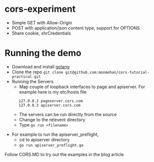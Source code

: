 # cors-experiment
* Simple GET with Allow-Origin
* POST with application/json content type, support for OPTIONS
* Share cookie, xhrCredentials

# Running the demo
* Download and install [golang](https://golang.org/dl/)
* Clone the repo
    `git clone git@github.com:monmohan/cors-tutorial-practical.git`
* Running the Servers
    + Map couple of loopback interfaces to page and apiserver. For example here is my etc/hosts file
    ```
       127.0.0.2 pageserver.cors.com
       127.0.0.3 apiserver.cors.com
    ```
    + The servers can be run directly from the source
    + Change to the relevent directory
    + Type `go run <filename>`
- For example to run the apiserver_preflight, 
    + cd to apiserver directory
    + `go run apiserver_preflight.go`

Follow CORS.MD to try out the examples in the blog article
